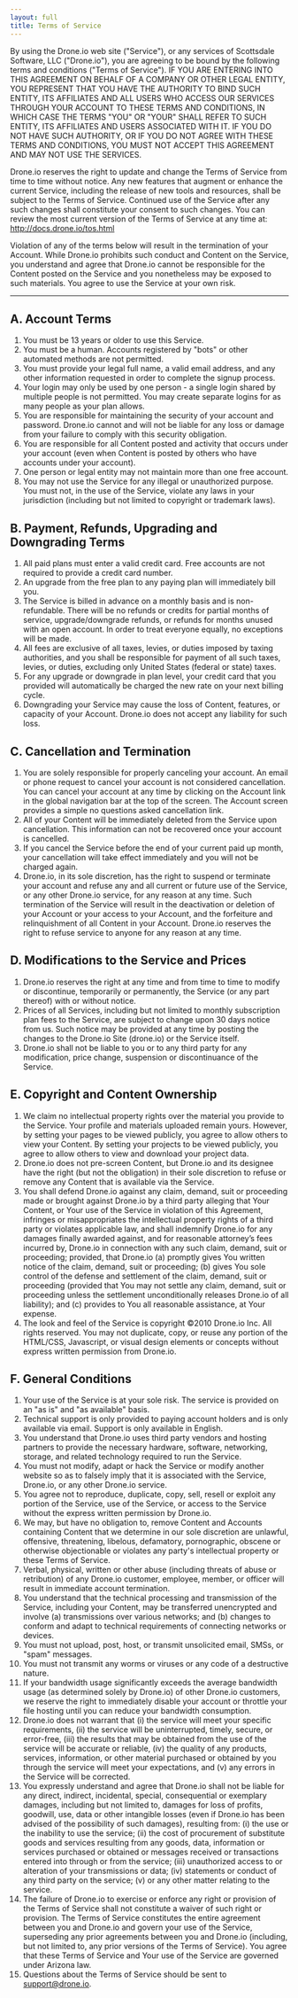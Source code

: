 ```yaml
---
layout: full
title: Terms of Service
---
```


By using the Drone.io web site ("Service"), or any services of Scottsdale
Software, LLC ("Drone.io"), you are agreeing to be bound by the following terms
and conditions ("Terms of Service"). IF YOU ARE ENTERING INTO THIS AGREEMENT ON
BEHALF OF A COMPANY OR OTHER LEGAL ENTITY, YOU REPRESENT THAT YOU HAVE THE
AUTHORITY TO BIND SUCH ENTITY, ITS AFFILIATES AND ALL USERS WHO ACCESS OUR
SERVICES THROUGH YOUR ACCOUNT TO THESE TERMS AND CONDITIONS, IN WHICH CASE THE
TERMS "YOU" OR "YOUR" SHALL REFER TO SUCH ENTITY, ITS AFFILIATES AND USERS
ASSOCIATED WITH IT. IF YOU DO NOT HAVE SUCH AUTHORITY, OR IF YOU DO NOT AGREE
WITH THESE TERMS AND CONDITIONS, YOU MUST NOT ACCEPT THIS AGREEMENT AND MAY NOT
USE THE SERVICES.

Drone.io reserves the right to update and change the Terms of Service from time
to time without notice. Any new features that augment or enhance the current
Service, including the release of new tools and resources, shall be subject to
the Terms of Service. Continued use of the Service after any such changes shall
constitute your consent to such changes. You can review the most current
version of the Terms of Service at any time at: http://docs.drone.io/tos.html

Violation of any of the terms below will result in the termination of your
Account. While Drone.io prohibits such conduct and Content on the Service, you
understand and agree that Drone.io cannot be responsible for the Content posted
on the Service and you nonetheless may be exposed to such materials. You agree
to use the Service at your own risk.

--------------------------------------------------------------------------------

## A. Account Terms

1. You must be 13 years or older to use this Service.
2. You must be a human. Accounts registered by "bots" or other automated methods
are not permitted.
3. You must provide your legal full name, a valid email address, and any other
information requested in order to complete the signup process.
4. Your login may only be used by one person - a single login shared by multiple
people is not permitted. You may create separate logins for as many people as
your plan allows.
5. You are responsible for maintaining the security of your account and password.
Drone.io cannot and will not be liable for any loss or damage from your failure
to comply with this security obligation.
6. You are responsible for all Content posted and activity that occurs under
your account (even when Content is posted by others who have accounts under
your account).
7. One person or legal entity may not maintain more than one free account.
8. You may not use the Service for any illegal or unauthorized purpose. You must
not, in the use of the Service, violate any laws in your jurisdiction
(including but not limited to copyright or trademark laws).

## B. Payment, Refunds, Upgrading and Downgrading Terms

1. All paid plans must enter a valid credit card. Free accounts are not required
to provide a credit card number.
2. An upgrade from the free plan to any paying plan will immediately bill you.
3. The Service is billed in advance on a monthly basis and is non-refundable.
There will be no refunds or credits for partial months of service,
upgrade/downgrade refunds, or refunds for months unused with an open account.
In order to treat everyone equally, no exceptions will be made.
4. All fees are exclusive of all taxes, levies, or duties imposed by taxing
authorities, and you shall be responsible for payment of all such taxes, levies,
or duties, excluding only United States (federal or state) taxes.
5. For any upgrade or downgrade in plan level, your credit card that you provided
will automatically be charged the new rate on your next billing cycle.
6. Downgrading your Service may cause the loss of Content, features, or capacity
of your Account. Drone.io does not accept any liability for such loss.

## C. Cancellation and Termination

1. You are solely responsible for properly canceling your account. An email or
phone request to cancel your account is not considered cancellation. You can
cancel your account at any time by clicking on the Account link in the global
navigation bar at the top of the screen. The Account screen provides a simple
no questions asked cancellation link.
2. All of your Content will be immediately deleted from the Service upon
cancellation. This information can not be recovered once your account is
cancelled.
3. If you cancel the Service before the end of your current paid up month, your
cancellation will take effect immediately and you will not be charged again.
4. Drone.io, in its sole discretion, has the right to suspend or terminate your
account and refuse any and all current or future use of the Service, or any
other Drone.io service, for any reason at any time. Such termination of the
Service will result in the deactivation or deletion of your Account or your
access to your Account, and the forfeiture and relinquishment of all Content in
your Account. Drone.io reserves the right to refuse service to anyone for any
reason at any time.

## D. Modifications to the Service and Prices

1. Drone.io reserves the right at any time and from time to time to modify or
discontinue, temporarily or permanently, the Service (or any part thereof) with
or without notice.
2. Prices of all Services, including but not limited to monthly subscription plan
fees to the Service, are subject to change upon 30 days notice from us. Such
notice may be provided at any time by posting the changes to the Drone.io Site
(drone.io) or the Service itself.
3. Drone.io shall not be liable to you or to any third party for any
modification, price change, suspension or discontinuance of the Service.

## E. Copyright and Content Ownership

1. We claim no intellectual property rights over the material you provide to the
Service. Your profile and materials uploaded remain yours. However, by setting
your pages to be viewed publicly, you agree to allow others to view your
Content. By setting your projects to be viewed publicly, you agree to allow
others to view and download your project data.
2. Drone.io does not pre-screen Content, but Drone.io and its designee have the
right (but not the obligation) in their sole discretion to refuse or remove any
Content that is available via the Service.
3. You shall defend Drone.io against any claim, demand, suit or proceeding made or
brought against Drone.io by a third party alleging that Your Content, or Your use
of the Service in violation of this Agreement, infringes or misappropriates the
intellectual property rights of a third party or violates applicable law, and
shall indemnify Drone.io for any damages finally awarded against, and for
reasonable attorney’s fees incurred by, Drone.io in connection with any such
claim, demand, suit or proceeding; provided, that Drone.io (a) promptly gives
You written notice of the claim, demand, suit or proceeding; (b) gives You sole
control of the defense and settlement of the claim, demand, suit or proceeding
(provided that You may not settle any claim, demand, suit or proceeding unless
the settlement unconditionally releases Drone.io of all liability); and (c)
provides to You all reasonable assistance, at Your expense.
4. The look and feel of the Service is copyright ©2010 Drone.io Inc. All rights
reserved. You may not duplicate, copy, or reuse any portion of the HTML/CSS,
Javascript, or visual design elements or concepts without express written
permission from Drone.io.

## F. General Conditions

1. Your use of the Service is at your sole risk. The service is provided on an
"as is" and "as available" basis.
2. Technical support is only provided to paying account holders and is only
available via email. Support is only available in English.
3. You understand that Drone.io uses third party vendors and hosting partners to
provide the necessary hardware, software, networking, storage, and related
technology required to run the Service.
4. You must not modify, adapt or hack the Service or modify another website so
as to falsely imply that it is associated with the Service, Drone.io, or any
other Drone.io service.
5. You agree not to reproduce, duplicate, copy, sell, resell or exploit any
portion of the Service, use of the Service, or access to the Service without
the express written permission by Drone.io.
6. We may, but have no obligation to, remove Content and Accounts containing
Content that we determine in our sole discretion are unlawful, offensive,
threatening, libelous, defamatory, pornographic, obscene or otherwise
objectionable or violates any party's intellectual property or these Terms of
Service.
7. Verbal, physical, written or other abuse (including threats of abuse or
retribution) of any Drone.io customer, employee, member, or officer will result
in immediate account termination.
8. You understand that the technical processing and transmission of the Service,
including your Content, may be transferred unencrypted and involve (a)
transmissions over various networks; and (b) changes to conform and adapt to
technical requirements of connecting networks or devices.
9. You must not upload, post, host, or transmit unsolicited email, SMSs, or
"spam" messages.
10. You must not transmit any worms or viruses or any code of a destructive
nature.
11. If your bandwidth usage significantly exceeds the average bandwidth usage
(as determined solely by Drone.io) of other Drone.io customers, we reserve the
right to immediately disable your account or throttle your file hosting until
you can reduce your bandwidth consumption.
12. Drone.io does not warrant that (i) the service will meet your specific
requirements, (ii) the service will be uninterrupted, timely, secure, or
error-free, (iii) the results that may be obtained from the use of the service
will be accurate or reliable, (iv) the quality of any products, services,
information, or other material purchased or obtained by you through the service
will meet your expectations, and (v) any errors in the Service will be corrected.
13. You expressly understand and agree that Drone.io shall not be liable for any
direct, indirect, incidental, special, consequential or exemplary damages,
including but not limited to, damages for loss of profits, goodwill, use,
data or other intangible losses (even if Drone.io has been advised of the
possibility of such damages), resulting from: (i) the use or the inability to
use the service; (ii) the cost of procurement of substitute goods and services
resulting from any goods, data, information or services purchased or obtained
or messages received or transactions entered into through or from the service;
(iii) unauthorized access to or alteration of your transmissions or data; (iv)
statements or conduct of any third party on the service; (v) or any other matter
relating to the service.
14. The failure of Drone.io to exercise or enforce any right or provision of the
Terms of Service shall not constitute a waiver of such right or provision. The
Terms of Service constitutes the entire agreement between you and Drone.io and
govern your use of the Service, superseding any prior agreements between you
and Drone.io (including, but not limited to, any prior versions of the Terms of
Service). You agree that these Terms of Service and Your use of the Service are
governed under Arizona law.
15. Questions about the Terms of Service should be sent to support@drone.io.
